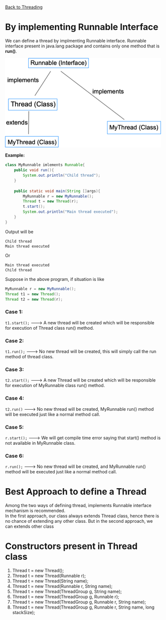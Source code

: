 [Back to Threading](../README.md)
# By implementing Runnable Interface
We can define a thread by implmenting Runnable interface. Runnable interface present in java.lang package and contains only one method that is **run()**.

![Threading Hierarchy](../../../assets/images/threading/ways_thread_created.png)

**Example:**

```java
class MyRunnable imlements Runnable{
    public void run(){
        System.out.println("Child thread");
    }

    public static void main(String []args){
        MyRunnable r = new MyRunnable();
        Thread t = new Thread(r);
        t.start();
        System.out.println("Main thread executed");
    }
}
```
Output will be

```
Child thread
Main thread executed
```
Or

```
Main thread executed
Child thread
```

Suppose in the above program, if situation is like

```java
MyRunnable r = new MyRunnable();
Thread t1 = new Thread();
Thread t2 = new Thread(r);
```

### Case 1:
```t1.start();``` ---> A new thread will be created which will be responsible for execution of Thread class run() method.

### Case 2:
```t1.run();``` ---> No new thread will be created, this will simply call the run method of thread class.

### Case 3:
```t2.start();``` ---> A new Thread will be created which will be responsible for execution of MyRunnable class run() method.

### Case 4:
```t2.run()``` ---> No new thread will be created, MyRunnable run() method will be executed just like a normal method call.

### Case 5:
```r.start();``` ---> We will get compile time error saying that start() method is not available in MyRunnable class.

### Case 6:
```r.run();``` ---> No new thread will be created, and MyRunnable run() method will be executed just like a normal method call.


# Best Approach to define a Thread

Among the two ways of defining thread, implements Runnable interface mechanism is recommended.<br>
In the first approach, our class always extends Thread class, hence there is no chance of extending any other class. But in the second approach, we can extends other class 

# Constructors present in Thread class
1. Thread t = new Thread();
2. Thread t = new Thread(Runnable r);
3. Thread t = new Thread(String name);
4. Thread t = new Thread(Runnable r, String name);
5. Thread t = new Thread(ThreadGroup g, String name);
6. Thread t = new Thread(ThreadGroup g, Runnable r);
7. Thread t = new Thread(ThreadGroup g, Runnable r, String name);
8. Thread t = new Thread(ThreadGroup g, Runnable r, String name, long stackSize);
